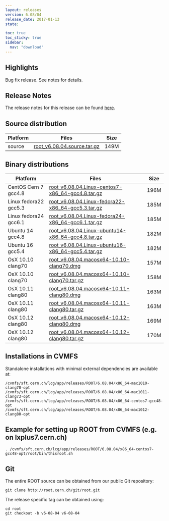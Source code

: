 ```yaml
---
layout: releases
version: 6.08/04
release_date: 2017-01-13
state:

toc: true
toc_sticky: true
sidebar:
  nav: "download"
---
```


## Highlights
Bug fix release. See notes for details.

## Release Notes
The release notes for this release can be found [here](https://root.cern.ch/doc/v608/release-notes.html#release-6.0804).

## Source distribution

| Platform       | Files | Size |
|-----------|-------|-----|
| source | [root_v6.08.04.source.tar.gz](https://root.cern.ch/download/root_v6.08.04.source.tar.gz) | 149M |


## Binary distributions

| Platform       | Files | Size |
|-----------|-------|-----|
| CentOS Cern 7 gcc4.8 | [root_v6.08.04.Linux-centos7-x86_64-gcc4.8.tar.gz](https://root.cern.ch/download/root_v6.08.04.Linux-centos7-x86_64-gcc4.8.tar.gz) | 196M |
| Linux fedora22 gcc5.3 | [root_v6.08.04.Linux-fedora22-x86_64-gcc5.3.tar.gz](https://root.cern.ch/download/root_v6.08.04.Linux-fedora22-x86_64-gcc5.3.tar.gz) | 185M |
| Linux fedora24 gcc6.1 | [root_v6.08.04.Linux-fedora24-x86_64-gcc6.1.tar.gz](https://root.cern.ch/download/root_v6.08.04.Linux-fedora24-x86_64-gcc6.1.tar.gz) | 185M |
| Ubuntu 14 gcc4.8 | [root_v6.08.04.Linux-ubuntu14-x86_64-gcc4.8.tar.gz](https://root.cern.ch/download/root_v6.08.04.Linux-ubuntu14-x86_64-gcc4.8.tar.gz) | 182M |
| Ubuntu 16 gcc5.4 | [root_v6.08.04.Linux-ubuntu16-x86_64-gcc5.4.tar.gz](https://root.cern.ch/download/root_v6.08.04.Linux-ubuntu16-x86_64-gcc5.4.tar.gz) | 182M |
| OsX 10.10 clang70 | [root_v6.08.04.macosx64-10.10-clang70.dmg](https://root.cern.ch/download/root_v6.08.04.macosx64-10.10-clang70.dmg) | 157M |
| OsX 10.10 clang70 | [root_v6.08.04.macosx64-10.10-clang70.tar.gz](https://root.cern.ch/download/root_v6.08.04.macosx64-10.10-clang70.tar.gz) | 158M |
| OsX 10.11 clang80 | [root_v6.08.04.macosx64-10.11-clang80.dmg](https://root.cern.ch/download/root_v6.08.04.macosx64-10.11-clang80.dmg) | 163M |
| OsX 10.11 clang80 | [root_v6.08.04.macosx64-10.11-clang80.tar.gz](https://root.cern.ch/download/root_v6.08.04.macosx64-10.11-clang80.tar.gz) | 163M |
| OsX 10.12 clang80 | [root_v6.08.04.macosx64-10.12-clang80.dmg](https://root.cern.ch/download/root_v6.08.04.macosx64-10.12-clang80.dmg) | 169M |
| OsX 10.12 clang80 | [root_v6.08.04.macosx64-10.12-clang80.tar.gz](https://root.cern.ch/download/root_v6.08.04.macosx64-10.12-clang80.tar.gz) | 170M |



## Installations in CVMFS

Standalone installations with minimal external dependencies are available at:
~~~
/cvmfs/sft.cern.ch/lcg/app/releases/ROOT/6.08.04/x86_64-mac1010-clang70-opt
/cvmfs/sft.cern.ch/lcg/app/releases/ROOT/6.08.04/x86_64-mac1011-clang73-opt
/cvmfs/sft.cern.ch/lcg/app/releases/ROOT/6.08.04/x86_64-centos7-gcc48-opt
/cvmfs/sft.cern.ch/lcg/app/releases/ROOT/6.08.04/x86_64-mac1012-clang80-opt
~~~


## Example for setting up ROOT from CVMFS (e.g. on lxplus7.cern.ch)

~~~
. /cvmfs/sft.cern.ch/lcg/app/releases/ROOT/6.08.04/x86_64-centos7-gcc48-opt/root/bin/thisroot.sh
~~~

## Git

The entire ROOT source can be obtained from our public Git repository:

~~~
git clone http://root.cern.ch/git/root.git
~~~
The release specific tag can be obtained using:
~~~
cd root
git checkout -b v6-08-04 v6-08-04
~~~
